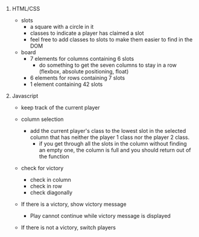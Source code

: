 1. HTML/CSS

    - slots
        - a square with a circle in it
        - classes to indicate a player has claimed a slot
        - feel free to add classes to slots to make them easier to find in the DOM
    - board
        - 7 elements for columns containing 6 slots
            - do something to get the seven columns to stay in a row (flexbox, absolute positioning, float)
        - 6 elements for rows containing 7 slots
        - 1 element containing 42 slots

2. Javascript

    - keep track of the current player

    - column selection

        - add the current player's class to the lowest slot in the selected column that has neither the player 1 class nor the player 2 class.
            - if you get through all the slots in the column without finding an empty one, the column is full and you should return out of the function

    - check for victory
        - check in column
        - check in row
        - check diagonally
    - If there is a victory, show victory message
        - Play cannot continue while victory message is displayed
    - If there is not a victory, switch players
